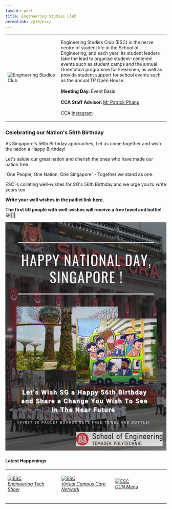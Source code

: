```yaml
---
layout: post
title: Engineering Studies Club
permalink: /p10/esc/
---
```

<div>
    <table>
        <tr>
            <td style="width:33%"><image src="{{site.baseurl}}/images/CCA_esc.jpg" style="display:block;margin-left:auto;margin-right:auto;" alt="Engineering Studies Club"></image></td>
            <td>
                <p>
                    Engineering Studies Club (ESC) is the nerve centre of student life in the School of Engineering, and each year, its student leaders take the lead to organise student-centered events such as student camps and the annual Orientation programme for Freshmen, as well as provide student support for school events such as the annual TP Open House.<br>
                    <br>
                    <b>Meeting Day:</b> Event Basis<br>
                    <br>
                    <b>CCA Staff Advisor:</b> <a href="mailto:chianwei@tp.edu.sg">Mr Patrick Phang</a><br>
                    <br>
                    CCA <a href="https://www.instagram.com/tp_esc">Instagram</a>
                </p>
            </td>
        </tr>
    </table>
</div>

### Celebrating our Nation's 56th Birthday

As Singapore's 56th Birthday approaches, Let us come together and wish the nation a Happy Birthday!  

Let's salute our great nation and cherish the ones who have made our nation free. 

'One People, One Nation, One Singapore' - Together we stand as one.

 ESC is collating well-wishes for SG's 56th Birthday and we urge you to write yours too. 

 **Write your well wishes in the padlet link [here](https://padlet.com/2004241b/68nzckkvss4xd22y).** 

**The first 50 people with well-wishes will receive a free towel and bottle!** 😀👍🏻

![Alt text for image on Isomer site](/images/BeInvolved-ESCNDC.png)


#### Latest Happenings

<div>
    <table>
        <tr>
            <td style="width:33%"><br>
                <a href="https://www.instagram.com/p/CMMyrAZHSXE/">
                    <image src="{{site.baseurl}}/images/CCA-esc_IG4.jpg" style="display:block;margin-left:auto;margin-right:auto;" alt="ESC">
                    <h6 style="margin-top:0%">Engineering Tech Show</h6>
                    </image>
                </a>
            </td>
            <td style="width:33%"><br>
                <a href="https://www.instagram.com/p/CDfxutCnSqE/">
                    <image src="{{site.baseurl}}/images/CCA-esc_IG.jpg" style="display:block;margin-left:auto;margin-right:auto;" alt="ESC">
                    <h6 style="margin-top:0%">Virtual Campus Care Network</h6>
                    </image>
                </a>
            </td>
            <td style="width:33%"><br>
                <a href="https://www.instagram.com/p/CDfx32uHDKa/">
                    <image src="{{site.baseurl}}/images/CCA-esc_IG2.jpg" style="display:block;margin-left:auto;margin-right:auto;" alt="ESC">
                    <h6 style="margin-top:0%">CCN Menu</h6>    
                    </image>
                </a>
            </td>
        </tr>
    </table>
</div>